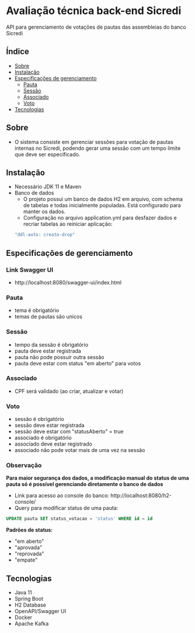 # Avaliação técnica back-end Sicredi
API para gerenciamento de votações de pautas das assembleias do banco Sicredi
<!--ts-->
## Índice
   * [Sobre](#sobre)
   * [Instalação](#instalação)
   * [Especificações de gerenciamento](#especificações-de-gerenciamento)
      * [Pauta](#pauta)
      * [Sessão](#sessão)
      * [Associado](#associado)
      * [Voto](#voto)
   * [Tecnologias](#tecnologias)
<!--te-->
## Sobre
- O sistema consiste em gerenciar sessões para votação de pautas internas no Sicredi, podendo gerar uma sessão com um tempo limite 
que deve ser especificado.

## Instalação
- Necessário JDK 11 e Maven
- Banco de dados
  - O projeto possui um banco de dados H2 em arquivo, com schema de tabelas e todas inicialmente populadas. Está configurado para manter os dados.  
  - Configuração no arquivo application.yml para desfazer dados e recriar tabelas ao reiniciar aplicação: 
  ~~~yml 
  "ddl-auto: create-drop"
  ~~~
## Especificações de gerenciamento
### Link Swagger UI 
   - http://localhost:8080/swagger-ui/index.html
### Pauta
   - tema é obrigatório
   - temas de pautas são unicos
### Sessão
   - tempo da sessão é obrigatório
   - pauta deve estar registrada
   - pauta não pode possuir outra sessão
   - pauta deve estar com status "em aberto" para votos
    
### Associado  
   - CPF será validado (ao criar, atualizar e votar)
    
### Voto 
   - sessão é obrigatório
   - sessão deve estar registrada
   - sessão deve estar com "statusAberto" = true
   - associado é obrigatório
   - associado deve estar registrado
   - associado não pode votar mais de uma vez na sessão
### Observação
**Para maior segurança dos dados, a modificação manual do status de uma pauta só é possível gerenciando diretamente o banco de dados**
   - Link para acesso ao console do banco: http://localhost:8080/h2-console/ <br />
   - Query para modificar status de uma pauta: 
  ~~~sql
  UPDATE pauta SET status_votacao = 'status' WHERE id = id
  ~~~
   **Padrões de status:**
   - "em aberto" 
   - "aprovada" 
   - "reprovada" 
   - "empate"
## Tecnologias
  - Java 11
  - Spring Boot
  - H2 Database
  - OpenAPI/Swagger UI
  - Docker 
  - Apache Kafka
 
